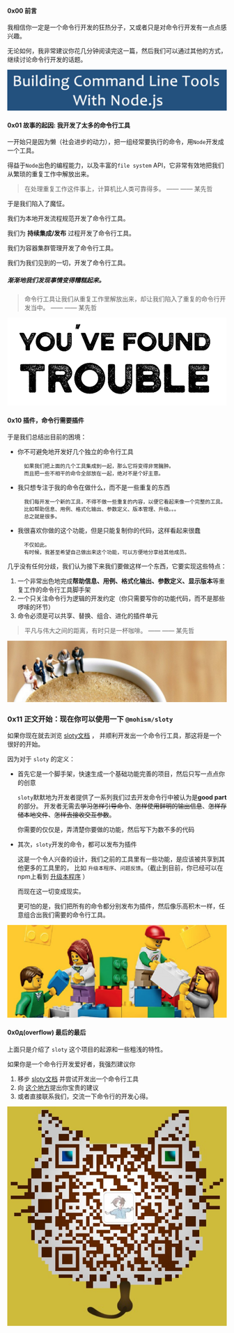 <!-- 一种支持插件式开发的命令行工具开发模式 -->
#### 0x00 前言

我相信你一定是一个命令行开发的狂热分子，又或者只是对命令行开发有一点点感兴趣。

无论如何，我非常建议你花几分钟阅读完这一篇，然后我们可以通过其他的方式，继续讨论命令行开发的话题。

![](../assets/7.png)


#### 0x01 故事的起因: 我开发了太多的命令行工具

一开始只是因为懒（社会进步的动力），把一组经常要执行的命令，用`Node`开发成一个工具。

得益于`Node`出色的编程能力，以及丰富的`file system` API，它非常有效地把我们从繁琐的重复工作中解放出来。

> 在处理重复工作这件事上，计算机比人类可靠得多。 —— —— 某先哲

于是我们陷入了魔怔。

 我们为本地开发流程规范开发了命令行工具。

 我们为 **持续集成/发布** 过程开发了命令行工具。

 我们为容器集群管理开发了命令行工具。

 我们为我们见到的一切，开发了命令行工具。

##### 渐渐地我们发现事情变得糟糕起来。

> 命令行工具让我们从重复工作里解放出来，却让我们陷入了重复的命令行开发当中。 —— —— 某先哲

![](../assets/8.png)

#### 0x10 插件，命令行需要插件

于是我们总结出目前的困境：

- 你不可避免地开发好几个独立的命令行工具

		如果我们把上面的几个工具集成到一起，那么它将变得非常臃肿。
		而且把一些不相干的命令全部放在一起，绝对不是个好主意。

- 我只想专注于我的命令在做什么，而不是一些重复的东西

		我们每开发一个新的工具，不得不做一些重复的内容，以便它看起来像一个完整的工具。
		比如帮助信息、用例、格式化输出、参数定义、版本管理、升级。。。
		总之就是很多。

- 我很喜欢你做的这个功能，但是只能复制你的代码，这样看起来很蠢

		不仅如此。
		有时候，我甚至希望自己做出来这个功能，可以方便地分享给其他成员。
		
几乎没有任何分歧，我们认为接下来我们要做这样一个东西，它要实现这些特点：

1. 一个非常出色地完成**帮助信息、用例、格式化输出、参数定义、显示版本**等重复工作的命令行工具脚手架
2. 一个只关注命令行为逻辑的开发约定（你只需要写你的功能代码，而不是那些啰嗦的环节）
3. 命令必须是可以共享、替换、组合、进化的插件单元

> 平凡与伟大之间的距离，有时只是一杯咖啡。 —— —— 某先哲

![](../assets/9.png)

### 0x11 正文开始：现在你可以使用一下 `@mohism/sloty`

如果你现在就去浏览 [sloty文档](https://github.com/mohism-framework/sloty) ， 并顺利开发出一个命令行工具，那这将是一个很好的开始。

因为对于 `sloty` 的定义：

- 首先它是一个脚手架，快速生成一个基础功能完善的项目，然后只写一点点你的创意

	`sloty`默默地为开发者提供了一系列我们过去开发命令行中被认为是**good part**的部分。
	开发者无需去~~学习怎样引导命令~~、~~怎样使用鲜明的输出信息~~、~~怎样存储本地文件~~、~~怎样去接收交互参数~~。
	
	你需要的仅仅是，弄清楚你要做的功能，然后写下为数不多的代码
	

- 其次，`sloty`开发的命令，都可以发布为插件

	这是一个令人兴奋的设计，我们之前的工具里有一些功能，是应该被共享到其他更多的工具里的，
	比如 `升级本程序`、`问题反馈`。（截止到目前，你已经可以在npm上看到 [升级本程序](https://www.npmjs.com/package/@mohism/self-upgrade) ）
	
	而现在这一切变成现实。
	
	更可怕的是，我们把所有的命令都分别发布为插件，然后像乐高积木一样，任意组合出我们需要的命令行工具。
	
![](../assets/10.png)


#### 0x0д(overflow) 最后的最后

上面只是介绍了 `sloty` 这个项目的起源和一些粗浅的特性。

如果你是一个命令行开发爱好者，我强烈建议你

1. 移步 [sloty文档](https://github.com/mohism-framework/sloty) 并尝试开发出一个命令行工具
2. 向 [这个地方](https://github.com/mohism-framework/sloty/issues)提出你宝贵的建议
3. 或者直接联系我们，交流一下命令行的开发心得。

![](../assets/11.png)
